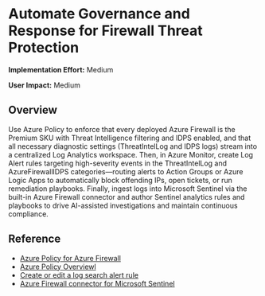 #  Automate Governance and Response for Firewall Threat Protection
**Implementation Effort:** Medium  

**User Impact:** Medium

## Overview

Use Azure Policy to enforce that every deployed Azure Firewall is the Premium SKU with Threat Intelligence filtering and IDPS enabled, and that all necessary diagnostic settings (ThreatIntelLog and IDPS logs) stream into a centralized Log Analytics workspace. Then, in Azure Monitor, create Log Alert rules targeting high-severity events in the ThreatIntelLog and AzureFirewallIDPS categories—routing alerts to Action Groups or Azure Logic Apps to automatically block offending IPs, open tickets, or run remediation playbooks. Finally, ingest logs into Microsoft Sentinel via the built-in Azure Firewall connector and author Sentinel analytics rules and playbooks to drive AI-assisted investigations and maintain continuous compliance.

## Reference

* [Azure Policy for Azure Firewall](https://learn.microsoft.com/en-us/azure/firewall/firewall-azure-policy)
* [Azure Policy Overviewl](https://learn.microsoft.com/en-us/azure/governance/policy/overview)
* [Create or edit a log search alert rule](https://learn.microsoft.com/en-us/azure/azure-monitor/alerts/alerts-create-log-alert-rule)
* [Azure Firewall connector for Microsoft Sentinel](https://learn.microsoft.com/en-us/azure/sentinel/data-connectors/azure-firewall)
  

